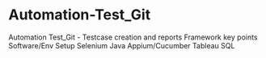 # Automation-Test_Git
Automation Test_Git - Testcase creation and reports
Framework key points
Software/Env Setup	Selenium	Java	Appium/Cucumber	Tableau	SQL
